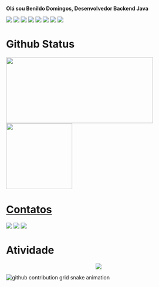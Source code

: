 
 <p><strong>Olá sou Benildo Domingos, Desenvolvedor Backend Java</strong></p>
 
<div align="left">
<img src="https://img.shields.io/badge/Java-ED8B00?style=for-the-badge&logo=java&logoColor=white"/>
<img src="https://img.shields.io/badge/Spring-6DB33F?style=for-the-badge&logo=spring&logoColor=white" />
<img src="https://img.shields.io/badge/PostgreSQL-316192?style=for-the-badge&logo=postgresql&logoColor=white"/>
<img src="https://img.shields.io/badge/Docker-2496ED?style=for-the-badge&logo=docker&logoColor=white" />
<img src="https://img.shields.io/badge/HTML5-E34F26?style=for-the-badge&logo=html5&logoColor=white" />
<img src="https://img.shields.io/badge/CSS-239120?&style=for-the-badge&logo=css3&logoColor=white"/>
<img src="https://img.shields.io/badge/HTML5-E34F26?style=for-the-badge&logo=html5&logoColor=white" />
<img src="https://img.shields.io/badge/Linux-E34F26?style=for-the-badge&logo=linux&logoColor=black" />
</div>
<div>
<h1>Github Status</h1>
 <a href="https://www.github.com/befernandes">
 <img width="400px" height="180em" src="https://github-readme-stats.vercel.app/api?username=befernandes&show_icons=true&theme=dark&include_all_commits=true&count_private=true"/><br/>
  <img height="180em" src="https://github-readme-stats.vercel.app/api/top-langs/?username=befernandes&layout=compact&langs_count=16&theme=dark"/>
</div>

<h1>Contatos</h1>
<div>
 <a href="https://www.instagram.com/benildowayne"><img src="https://img.shields.io/badge/Instagram-E4405F?style=for-the-badge&logo=instagram&logoColor=white" /></a>
 <a href="benildomingo@gmail.com"><img src="https://img.shields.io/badge/Gmail-D14836?style=for-the-badge&logo=gmail&logoColor=white" /></a>
 <a href="https://www.linkedin.com/in/benildomingos/"><img src="https://img.shields.io/badge/LinkedIn-0077B5?style=for-the-badge&logo=linkedin&logoColor=white" /></a>
</div>

<h1>Atividade</h1>
<!-- visitors count  -->

<p align="center" >   
  <img src="https://profile-counter.glitch.me/befernandes/count.svg" />  
</p>

<!-- github workflow  -->

 ![github contribution grid snake animation](https://github.com/befernandes/befernandes/blob/output/github-contribution-grid-snake.svg)
